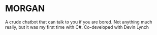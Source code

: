 MORGAN
======

A crude chatbot that can talk to you if you are bored. Not anything much really, but it was my first time with C#. Co-developed with Devin Lynch
